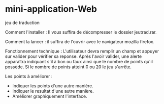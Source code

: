 # mini-application-Web
jeu de traduction

Comment l'installer : Il vous suffira de décompresser le dossier jeutrad.rar.

Comment la lancer : il suffira de l'ouvrir avec le navigateur mozilla firefox.

Fonctionnement technique :
L'utilisateur devra remplir un champ et appuyer sur valider pour vérifier sa reponse.
Après l'avoir valider, une alerte apparaîtra indiquant s'il à bon ou faux ainsi que le nombre de points qu'il possède.
Si le nombre de points atteint 0 ou 20 le jeu s'arrête.

Les points à améliorer :
- Indiquer les points d'une autre manière.
- Indiquer le resultat d'une autre manière.
- Améliorer graphiquement l'interface.
